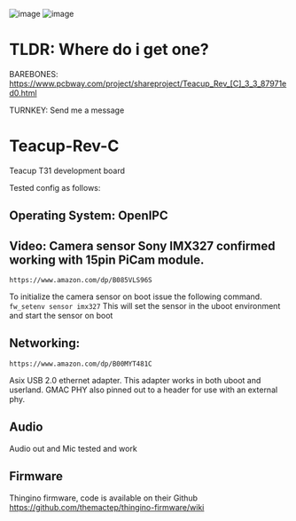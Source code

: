 ![image](https://github.com/CapnRon/Teacup-Rev-C/assets/109708692/0a61f175-00e4-436e-a3bb-43d2184cafee)
![image](https://github.com/CapnRon/Teacup-Rev-C/assets/109708692/905a7fd2-8cfd-4323-8524-c1d3a89fc0b4)

# TLDR: Where do i get one?
BAREBONES: 
https://www.pcbway.com/project/shareproject/Teacup_Rev_[C]_3_3_87971ed0.html

TURNKEY:
Send me a message

# Teacup-Rev-C
Teacup T31 development board

Tested config as follows:

## Operating System: OpenIPC 

## Video: Camera sensor Sony IMX327 confirmed working with 15pin PiCam module. 
```https://www.amazon.com/dp/B085VLS96S```

To initialize the camera sensor on boot issue the following command.
```fw_setenv sensor imx327``` 
This will set the sensor in the uboot environment and start the sensor on boot 

## Networking:
```https://www.amazon.com/dp/B00MYT481C```

Asix USB 2.0 ethernet adapter. This adapter works in both uboot and userland.
GMAC PHY also pinned out to a header for use with an external phy.

## Audio
Audio out and Mic tested and work

## Firmware
Thingino firmware, code is available on their Github
https://github.com/themactep/thingino-firmware/wiki
